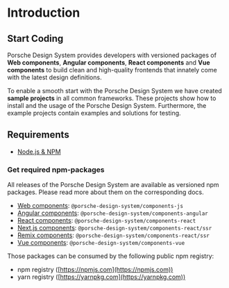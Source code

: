# Introduction

<TableOfContents></TableOfContents>

## Start Coding

Porsche Design System provides developers with versioned packages of **Web components**, **Angular components**, **React
components** and **Vue components** to build clean and high-quality frontends that innately come with the latest design
definitions.

To enable a smooth start with the Porsche Design System we have created **sample projects** in all common frameworks.
These projects show how to install and the usage of the Porsche Design System. Furthermore, the example projects contain
examples and solutions for testing.

## Requirements

- [Node.js & NPM](https://nodejs.org)

### Get required npm-packages

All releases of the Porsche Design System are available as versioned npm packages. Please read more about them on the
corresponding docs.

- [Web components](developing/vanilla-js): `@porsche-design-system/components-js`
- [Angular components](developing/angular): `@porsche-design-system/components-angular`
- [React components](developing/react): `@porsche-design-system/components-react`
- [Next.js components](developing/next-js): `@porsche-design-system/components-react/ssr`
- [Remix components](developing/remix): `@porsche-design-system/components-react/ssr`
- [Vue components](developing/vue): `@porsche-design-system/components-vue`

Those packages can be consumed by the following public npm registry:

- npm registry ([https://npmjs.com](https://npmjs.com))
- yarn registry ([https://yarnpkg.com](https://yarnpkg.com))
